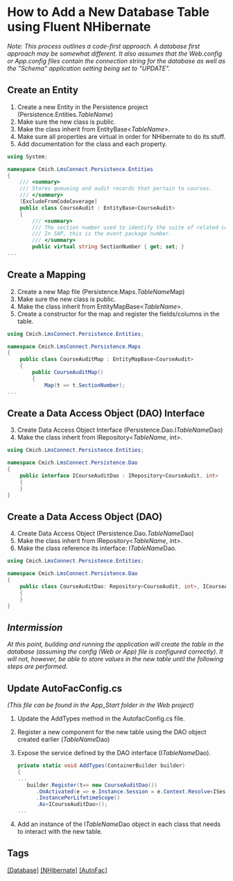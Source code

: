 # How to Add a New Database Table using Fluent NHibernate
_Note: This process outlines a code-first approach.  A database first approach may be somewhat different.  It also assumes that the Web.config or App.config files contain the connection string for the database as well as the "Schema" application setting being set to "UPDATE"._
## Create an Entity
1. Create a new Entity in the Persistence project (Persistence.Entities.<i>TableName</i>) 
 1. Make sure the new class is public.
 2. Make the class inherit from EntityBase<_TableName_>.
 3. Make sure all properties are virtual in order for NHibernate to do its stuff.
 4. Add documentation for the class and each property.

```csharp
using System;

namespace Cmich.LmsConnect.Persistence.Entities
{
	/// <summary>
	/// Stores queueing and audit records that pertain to courses.
	/// </summary>
	[ExcludeFromCodeCoverage]
	public class CourseAudit : EntityBase<CourseAudit>
	{
		/// <summary>
		/// The section number used to identify the suite of related courses (labs, lectures, ...)
		/// In SAP, this is the event package number.
		/// </summary>
		public virtual string SectionNumber { get; set; }
...
```

## Create a Mapping
2. Create a new Map file (Persistence.Maps.<i>TableName</i>Map)
 1. Make sure the new class is public.
 2. Make the class inherit from EntityMapBase<_TableName_>.
 3. Create a constructor for the map and register the fields/columns in the table.

```csharp
using Cmich.LmsConnect.Persistence.Entities;

namespace Cmich.LmsConnect.Persistence.Maps
{
	public class CourseAuditMap : EntityMapBase<CourseAudit>
	{
		public CourseAuditMap()
		{
			Map(t => t.SectionNumber);
...
```

## Create a Data Access Object (DAO) Interface
3. Create Data Access Object Interface (Persistence.Dao.I<i>TableName</i>Dao)
 1. Make the class inherit from IRepository<_TableName_, int>.

```csharp
using Cmich.LmsConnect.Persistence.Entities;

namespace Cmich.LmsConnect.Persistence.Dao
{
	public interface ICourseAuditDao : IRepository<CourseAudit, int>
	{
	}
}

```

## Create a Data Access Object (DAO)
4. Create Data Access Object (Persistence.Dao.<i>TableName</i>Dao)
 1. Make the class inherit from IRepository<_TableName_, int>.
 2. Make the class reference its interface: I<i>TableName</i>Dao.

```csharp
using Cmich.LmsConnect.Persistence.Entities;

namespace Cmich.LmsConnect.Persistence.Dao
{
	public class CourseAuditDao: Repository<CourseAudit, int>, ICourseAuditDao
	{
	}
}
```

## _Intermission_
_At this point, building and running the application will create the table in the database (assuming the config (Web or App) file is configured correctly).  It will not, however, be able to store values in the new table until the following steps are performed._

## Update AutoFacConfig.cs 
_(This file can be found in the App_Start folder in the Web project)_
1. Update the AddTypes method in the AutofacConfig.cs file.
 1. Register a new component for the new table using the DAO object created earlier (<i>TableName</i>Dao)
 2. Expose the service defined by the DAO interface (I<i>TableName</i>Dao).

    ```csharp
    private static void AddTypes(ContainerBuilder builder)
    {
    ...
       builder.Register(t=> new CourseAuditDao())
          .OnActivated(e => e.Instance.Session = e.Context.Resolve<ISessionFactory>().OpenSession())
          .InstancePerLifetimeScope()
          .As<ICourseAuditDao>();
    ...
    ```

2. Add an instance of the I<i>TableName</i>Dao object in each class that needs to interact with the new table.

## Tags
[[Database]](https://code.cmich.edu/search?project_id=365&repository_ref=master&scope=wiki_blobs&search=DatabaseTag)
[[NHibernate]](https://code.cmich.edu/search?project_id=365&repository_ref=master&scope=wiki_blobs&search=NHibernateTag)
[[AutoFac]](https://code.cmich.edu/search?project_id=365&repository_ref=master&scope=wiki_blobs&search=AutoFacTag)
